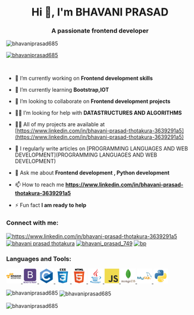 <h1 align="center">Hi 👋, I'm BHAVANI PRASAD</h1>
<h3 align="center">A passionate frontend developer</h3>

<p align="left"> <img src="https://komarev.com/ghpvc/?username=bhavaniprasad685&label=Profile%20views&color=0e75b6&style=flat" alt="bhavaniprasad685" /> </p>

<p align="left"> <a href="https://github.com/ryo-ma/github-profile-trophy"><img src="https://github-profile-trophy.vercel.app/?username=bhavaniprasad685" alt="bhavaniprasad685" /></a> </p>

<p align="left"> <a href="https://twitter.com/" target="blank"><img src="https://img.shields.io/twitter/follow/?logo=twitter&style=for-the-badge" alt="" /></a> </p>

- 🔭 I’m currently working on **Frontend development skills**

- 🌱 I’m currently learning **Bootstrap,IOT**

- 👯 I’m looking to collaborate on **Frontend development projects**

- 🙋‍♂️ I’m looking for help with **DATASTRUCTURES AND ALGORITHMS**

- 👨‍💻 All of my projects are available at [https://www.linkedin.com/in/bhavani-prasad-thotakura-3639291a5](https://www.linkedin.com/in/bhavani-prasad-thotakura-3639291a5)

- 📝 I regularly write articles on [PROGRAMMING LANGUAGES AND WEB DEVELOPMENT](PROGRAMMING LANGUAGES AND WEB DEVELOPMENT)

- 💬 Ask me about **Frontend development , Python development**

- 📫 How to reach me **https://www.linkedin.com/in/bhavani-prasad-thotakura-3639291a5**

- ⚡ Fun fact **I am ready to help**

<h3 align="left">Connect with me:</h3>
<p align="left">
<a href="https://linkedin.com/in/https://www.linkedin.com/in/bhavani-prasad-thotakura-3639291a5" target="blank"><img align="center" src="https://raw.githubusercontent.com/rahuldkjain/github-profile-readme-generator/master/src/images/icons/Social/linked-in-alt.svg" alt="https://www.linkedin.com/in/bhavani-prasad-thotakura-3639291a5" height="30" width="40" /></a>
<a href="https://stackoverflow.com/users/bhavani prasad thotakura" target="blank"><img align="center" src="https://raw.githubusercontent.com/rahuldkjain/github-profile-readme-generator/master/src/images/icons/Social/stack-overflow.svg" alt="bhavani prasad thotakura" height="30" width="40" /></a>
<a href="https://instagram.com/bhavani_prasad_749" target="blank"><img align="center" src="https://raw.githubusercontent.com/rahuldkjain/github-profile-readme-generator/master/src/images/icons/Social/instagram.svg" alt="bhavani_prasad_749" height="30" width="40" /></a>
<a href="https://medium.com/bp" target="blank"><img align="center" src="https://raw.githubusercontent.com/rahuldkjain/github-profile-readme-generator/master/src/images/icons/Social/medium.svg" alt="bp" height="30" width="40" /></a>
</p>

<h3 align="left">Languages and Tools:</h3>
<p align="left"> <a href="https://aws.amazon.com" target="_blank"> <img src="https://raw.githubusercontent.com/devicons/devicon/master/icons/amazonwebservices/amazonwebservices-original-wordmark.svg" alt="aws" width="40" height="40"/> </a> <a href="https://getbootstrap.com" target="_blank"> <img src="https://raw.githubusercontent.com/devicons/devicon/master/icons/bootstrap/bootstrap-plain-wordmark.svg" alt="bootstrap" width="40" height="40"/> </a> <a href="https://www.cprogramming.com/" target="_blank"> <img src="https://raw.githubusercontent.com/devicons/devicon/master/icons/c/c-original.svg" alt="c" width="40" height="40"/> </a> <a href="https://www.w3schools.com/css/" target="_blank"> <img src="https://raw.githubusercontent.com/devicons/devicon/master/icons/css3/css3-original-wordmark.svg" alt="css3" width="40" height="40"/> </a> <a href="https://www.w3.org/html/" target="_blank"> <img src="https://raw.githubusercontent.com/devicons/devicon/master/icons/html5/html5-original-wordmark.svg" alt="html5" width="40" height="40"/> </a> <a href="https://www.java.com" target="_blank"> <img src="https://raw.githubusercontent.com/devicons/devicon/master/icons/java/java-original.svg" alt="java" width="40" height="40"/> </a> <a href="https://developer.mozilla.org/en-US/docs/Web/JavaScript" target="_blank"> <img src="https://raw.githubusercontent.com/devicons/devicon/master/icons/javascript/javascript-original.svg" alt="javascript" width="40" height="40"/> </a> <a href="https://www.mongodb.com/" target="_blank"> <img src="https://raw.githubusercontent.com/devicons/devicon/master/icons/mongodb/mongodb-original-wordmark.svg" alt="mongodb" width="40" height="40"/> </a> <a href="https://www.mysql.com/" target="_blank"> <img src="https://raw.githubusercontent.com/devicons/devicon/master/icons/mysql/mysql-original-wordmark.svg" alt="mysql" width="40" height="40"/> </a> <a href="https://www.python.org" target="_blank"> <img src="https://raw.githubusercontent.com/devicons/devicon/master/icons/python/python-original.svg" alt="python" width="40" height="40"/> </a> </p>

<p><img align="left" src="https://github-readme-stats.vercel.app/api/top-langs?username=bhavaniprasad685&show_icons=true&locale=en&layout=compact" alt="bhavaniprasad685" /></p>

<p>&nbsp;<img align="center" src="https://github-readme-stats.vercel.app/api?username=bhavaniprasad685&show_icons=true&locale=en" alt="bhavaniprasad685" /></p>

<p><img align="center" src="https://github-readme-streak-stats.herokuapp.com/?user=bhavaniprasad685&" alt="bhavaniprasad685" /></p>
